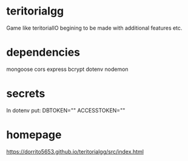 # teritorialgg
Game like teritorialIO begining to be made with additional features etc. 

# dependencies
mongoose
cors
express
bcrypt
dotenv
nodemon

# secrets
In dotenv put:
DBTOKEN=""
ACCESSTOKEN=""

# homepage
https://dorrito5653.github.io/teritorialgg/src/index.html